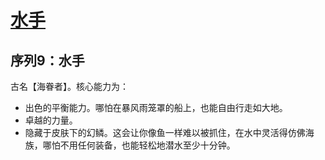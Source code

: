 # [水手](../途径/水手.md)

## 序列9：水手

古名【海眷者】。核心能力为：

+ 出色的平衡能力。哪怕在暴风雨笼罩的船上，也能自由行走如大地。
+ 卓越的力量。
+ 隐藏于皮肤下的幻鳞。这会让你像鱼一样难以被抓住，在水中灵活得仿佛海族，哪怕不用任何装备，也能轻松地潜水至少十分钟。

